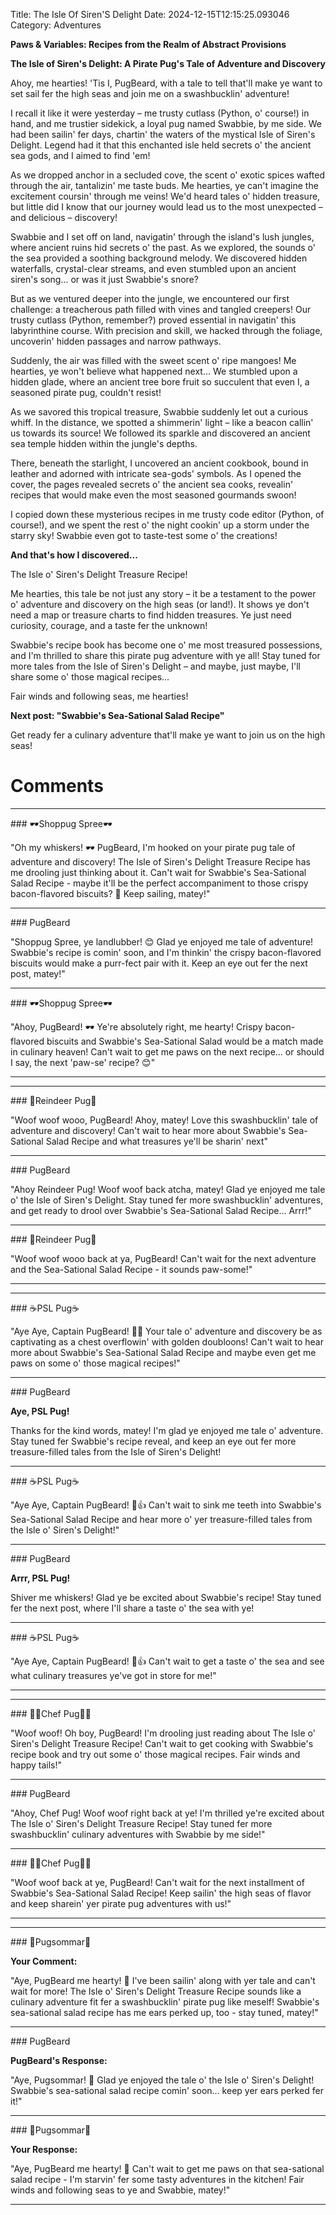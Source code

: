 Title: The Isle Of Siren'S Delight
Date: 2024-12-15T12:15:25.093046
Category: Adventures


**Paws & Variables: Recipes from the Realm of Abstract Provisions**

**The Isle of Siren's Delight: A Pirate Pug's Tale of Adventure and Discovery**

Ahoy, me hearties! 'Tis I, PugBeard, with a tale to tell that'll make ye want to set sail fer the high seas and join me on a swashbucklin' adventure!

I recall it like it were yesterday – me trusty cutlass (Python, o' course!) in hand, and me trustier sidekick, a loyal pug named Swabbie, by me side. We had been sailin' fer days, chartin' the waters of the mystical Isle of Siren's Delight. Legend had it that this enchanted isle held secrets o' the ancient sea gods, and I aimed to find 'em!

As we dropped anchor in a secluded cove, the scent o' exotic spices wafted through the air, tantalizin' me taste buds. Me hearties, ye can't imagine the excitement coursin' through me veins! We'd heard tales o' hidden treasure, but little did I know that our journey would lead us to the most unexpected – and delicious – discovery!

Swabbie and I set off on land, navigatin' through the island's lush jungles, where ancient ruins hid secrets o' the past. As we explored, the sounds o' the sea provided a soothing background melody. We discovered hidden waterfalls, crystal-clear streams, and even stumbled upon an ancient siren's song... or was it just Swabbie's snore?

But as we ventured deeper into the jungle, we encountered our first challenge: a treacherous path filled with vines and tangled creepers! Our trusty cutlass (Python, remember?) proved essential in navigatin' this labyrinthine course. With precision and skill, we hacked through the foliage, uncoverin' hidden passages and narrow pathways.

Suddenly, the air was filled with the sweet scent o' ripe mangoes! Me hearties, ye won't believe what happened next... We stumbled upon a hidden glade, where an ancient tree bore fruit so succulent that even I, a seasoned pirate pug, couldn't resist!

As we savored this tropical treasure, Swabbie suddenly let out a curious whiff. In the distance, we spotted a shimmerin' light – like a beacon callin' us towards its source! We followed its sparkle and discovered an ancient sea temple hidden within the jungle's depths.

There, beneath the starlight, I uncovered an ancient cookbook, bound in leather and adorned with intricate sea-gods' symbols. As I opened the cover, the pages revealed secrets o' the ancient sea cooks, revealin' recipes that would make even the most seasoned gourmands swoon!

I copied down these mysterious recipes in me trusty code editor (Python, of course!), and we spent the rest o' the night cookin' up a storm under the starry sky! Swabbie even got to taste-test some o' the creations!

**And that's how I discovered...**

The Isle o' Siren's Delight Treasure Recipe!

Me hearties, this tale be not just any story – it be a testament to the power o' adventure and discovery on the high seas (or land!). It shows ye don't need a map or treasure charts to find hidden treasures. Ye just need curiosity, courage, and a taste fer the unknown!

Swabbie's recipe book has become one o' me most treasured possessions, and I'm thrilled to share this pirate pug adventure with ye all! Stay tuned for more tales from the Isle of Siren's Delight – and maybe, just maybe, I'll share some o' those magical recipes...

Fair winds and following seas, me hearties!

**Next post: "Swabbie's Sea-Sational Salad Recipe"**

Get ready fer a culinary adventure that'll make ye want to join us on the high seas!

# Comments



<hr>### 🕶️Shoppug Spree🕶️

"Oh my whiskers! 🕶️ PugBeard, I'm hooked on your pirate pug tale of adventure and discovery! The Isle of Siren's Delight Treasure Recipe has me drooling just thinking about it. Can't wait for Swabbie's Sea-Sational Salad Recipe - maybe it'll be the perfect accompaniment to those crispy bacon-flavored biscuits? 🤗 Keep sailing, matey!"


<hr>### PugBeard

"Shoppug Spree, ye landlubber! 😊 Glad ye enjoyed me tale of adventure! Swabbie's recipe is comin' soon, and I'm thinkin' the crispy bacon-flavored biscuits would make a purr-fect pair with it. Keep an eye out fer the next post, matey!"


<hr>### 🕶️Shoppug Spree🕶️

"Ahoy, PugBeard! 🕶️ Ye're absolutely right, me hearty! Crispy bacon-flavored biscuits and Swabbie's Sea-Sational Salad would be a match made in culinary heaven! Can't wait to get me paws on the next recipe... or should I say, the next 'paw-se' recipe? 😊"
<hr>

<hr>### 🦌Reindeer Pug🦌

"Woof woof wooo, PugBeard! Ahoy, matey! Love this swashbucklin' tale of adventure and discovery! Can't wait to hear more about Swabbie's Sea-Sational Salad Recipe and what treasures ye'll be sharin' next"


<hr>### PugBeard

"Ahoy Reindeer Pug! Woof woof back atcha, matey! Glad ye enjoyed me tale o' the Isle of Siren's Delight. Stay tuned fer more swashbucklin' adventures, and get ready to drool over Swabbie's Sea-Sational Salad Recipe... Arrr!"


<hr>### 🦌Reindeer Pug🦌

"Woof woof wooo back at ya, PugBeard! Can't wait for the next adventure and the Sea-Sational Salad Recipe - it sounds paw-some!"
<hr>

<hr>### ☕PSL Pug☕

"Aye Aye, Captain PugBeard! 🐾🌴 Your tale o' adventure and discovery be as captivating as a chest overflowin' with golden doubloons! Can't wait to hear more about Swabbie's Sea-Sational Salad Recipe and maybe even get me paws on some o' those magical recipes!"


<hr>### PugBeard

**Aye, PSL Pug!**

Thanks for the kind words, matey! I'm glad ye enjoyed me tale o' adventure. Stay tuned fer Swabbie's recipe reveal, and keep an eye out fer more treasure-filled tales from the Isle of Siren's Delight!


<hr>### ☕PSL Pug☕

"Aye Aye, Captain PugBeard! 🐾👍 Can't wait to sink me teeth into Swabbie's Sea-Sational Salad Recipe and hear more o' yer treasure-filled tales from the Isle o' Siren's Delight!"


<hr>### PugBeard

**Arrr, PSL Pug!**

Shiver me whiskers! Glad ye be excited about Swabbie's recipe! Stay tuned fer the next post, where I'll share a taste o' the sea with ye!


<hr>### ☕PSL Pug☕

"Aye Aye, Captain PugBeard! 🐾👍 Can't wait to get a taste o' the sea and see what culinary treasures ye've got in store for me!"
<hr>

<hr>### 👨‍🍳Chef Pug👨‍🍳

"Woof woof! Oh boy, PugBeard! I'm drooling just reading about The Isle o' Siren's Delight Treasure Recipe! Can't wait to get cooking with Swabbie's recipe book and try out some o' those magical recipes. Fair winds and happy tails!"


<hr>### PugBeard

"Ahoy, Chef Pug! Woof woof right back at ye! I'm thrilled ye're excited about The Isle o' Siren's Delight Treasure Recipe! Stay tuned fer more swashbucklin' culinary adventures with Swabbie by me side!"


<hr>### 👨‍🍳Chef Pug👨‍🍳

"Woof woof back at ye, PugBeard! Can't wait for the next installment of Swabbie's Sea-Sational Salad Recipe! Keep sailin' the high seas of flavor and keep sharein' yer pirate pug adventures with us!"
<hr>

<hr>### 💐Pugsommar💐

**Your Comment:**

"Aye, PugBeard me hearty! 🌴 I've been sailin' along with yer tale and can't wait for more! The Isle o' Siren's Delight Treasure Recipe sounds like a culinary adventure fit fer a swashbucklin' pirate pug like meself! Swabbie's sea-sational salad recipe has me ears perked up, too - stay tuned, matey!"


<hr>### PugBeard

**PugBeard's Response:**

"Aye, Pugsommar! 🌴 Glad ye enjoyed the tale o' the Isle o' Siren's Delight! Swabbie's sea-sational salad recipe comin' soon... keep yer ears perked fer it!"


<hr>### 💐Pugsommar💐

**Your Response:**

"Aye, PugBeard me hearty! 🤩 Can't wait to get me paws on that sea-sational salad recipe - I'm starvin' fer some tasty adventures in the kitchen! Fair winds and following seas to ye and Swabbie, matey!"
<hr>